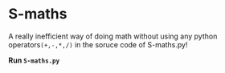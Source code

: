 # S-maths

A really inefficient way of doing math without using any python operators`(+,-,*,/)` in the soruce code of S-maths.py!

**Run `S-maths.py`** 
